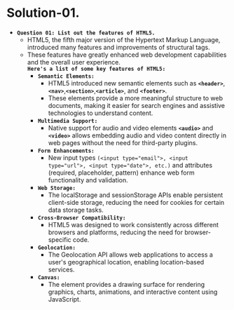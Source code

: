 # Solution-01.
- **`Question 01: List out the features of HTML5.`**
  - HTML5, the fifth major version of the Hypertext Markup Language, introduced many features and improvements of structural tags.
  - These features have greatly enhanced web development capabilities and the overall user experience.  
  **`Here's a list of some key features of HTML5:`**  
    - **`Semantic Elements:`**
      - HTML5 introduced new semantic elements such as **`<header>`**,**`<nav>`**,**`<section>`**,**`<article>`**, and **`<footer>`**.
      - These elements provide a more meaningful structure to web documents, making it easier for search engines and assistive technologies to 
        understand content.
    - **`Multimedia Support:`**
      -  Native support for audio and video elements **`<audio>`** and **`<video>`** allows embedding audio and video content directly in web 
         pages without the need for third-party plugins.
    - **`Form Enhancements:`**
      -  New input types `(<input type="email">, <input type="url">, <input type="date">, etc.)` and attributes (required, placeholder, pattern) 
         enhance web form functionality and validation.
    - **`Web Storage:`**
      - The localStorage and sessionStorage APIs enable persistent client-side storage, reducing the need for cookies for certain data storage 
       tasks.
    - **`Cross-Browser Compatibility:`**
      - HTML5 was designed to work consistently across different browsers and platforms, reducing the need for browser-specific code.
    - **`Geolocation:`**
      - The Geolocation API allows web applications to access a user's geographical location, enabling location-based services.
    - **`Canvas:`**
      - The <canvas> element provides a drawing surface for rendering graphics, charts, animations, and interactive content using JavaScript.
